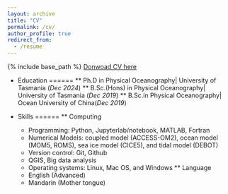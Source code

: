 ```yaml
---
layout: archive
title: "CV"
permalink: /cv/
author_profile: true
redirect_from:
  - /resume
---
```


{% include base_path %}
[Donwoad CV here](https://github.com/jingweiau/jingweiz.github.io/blob/master/files/Jingwei_Zhang_CV.pdf)

* Education
======
** Ph.D in Physical Oceanography| University of Tasmania   (_Dec 2024_)
** B.Sc.(Hons) in Physical Oceanography| University of Tasmania   (_Dec 2019_)
** B.Sc.in Physical Oceanography| Ocean University of China(_Dec 2019_)

* Skills
======
** Computing
  * Programming: Python, Jupyterlab/notebook, MATLAB, Fortran
  * Numerical Models: coupled model (ACCESS-OM2), ocean model (MOM5, ROMS), sea ice model (CICE5), and tidal model (DEBOT) 
  * Version control: Git, Github
  * QGIS, Big data analysis
  * Operating systems: Linux, Mac OS, and Windows
** Language
  * English (Advanced)
  * Mandarin (Mother tongue)
